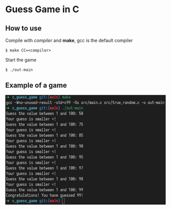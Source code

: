 # Guess Game in C

## How to use

Compile with *compiler* and **make**,
gcc is the default compiler

```
$ make CC=<compiler>
```

Start the game

```
$ ./out-main
```

## Example of a game

![Game Example](/example.png "Game Example")

